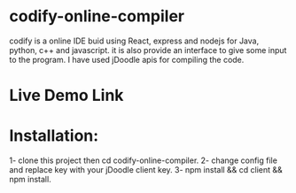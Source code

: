 # codify-online-compiler
codify is a online IDE buid using React, express and nodejs for Java, python, c++ and javascript.
it is also provide an interface to give some input to the program.
I have used jDoodle apis for compiling the code.

# Live Demo Link


# Installation:
1- clone this project then cd codify-online-compiler.
2- change config file and replace key with your jDoodle client key.
3- npm install  && cd client && npm install.
